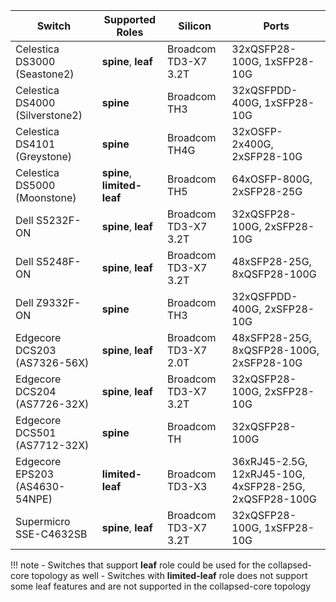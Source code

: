 
| Switch | Supported Roles | Silicon | Ports |
|--------|-----------------|---------|-------|
| Celestica DS3000 (Seastone2) | **spine**, **leaf** | Broadcom TD3-X7 3.2T | 32xQSFP28-100G, 1xSFP28-10G |
| Celestica DS4000 (Silverstone2) | **spine** | Broadcom TH3 | 32xQSFPDD-400G, 1xSFP28-10G |
| Celestica DS4101 (Greystone) | **spine** | Broadcom TH4G | 32xOSFP-2x400G, 2xSFP28-10G |
| Celestica DS5000 (Moonstone) | **spine**, **limited-leaf** | Broadcom TH5 | 64xOSFP-800G, 2xSFP28-25G |
| Dell S5232F-ON | **spine**, **leaf** | Broadcom TD3-X7 3.2T | 32xQSFP28-100G, 2xSFP28-10G |
| Dell S5248F-ON | **spine**, **leaf** | Broadcom TD3-X7 3.2T | 48xSFP28-25G, 8xQSFP28-100G |
| Dell Z9332F-ON | **spine** | Broadcom TH3 | 32xQSFPDD-400G, 2xSFP28-10G |
| Edgecore DCS203 (AS7326-56X) | **spine**, **leaf** | Broadcom TD3-X7 2.0T | 48xSFP28-25G, 8xQSFP28-100G, 2xSFP28-10G |
| Edgecore DCS204 (AS7726-32X) | **spine**, **leaf** | Broadcom TD3-X7 3.2T | 32xQSFP28-100G, 2xSFP28-10G |
| Edgecore DCS501 (AS7712-32X) | **spine** | Broadcom TH | 32xQSFP28-100G |
| Edgecore EPS203 (AS4630-54NPE) | **limited-leaf** | Broadcom TD3-X3 | 36xRJ45-2.5G, 12xRJ45-10G, 4xSFP28-25G, 2xQSFP28-100G |
| Supermicro SSE-C4632SB | **spine**, **leaf** | Broadcom TD3-X7 3.2T | 32xQSFP28-100G, 1xSFP28-10G |

!!! note
    - Switches that support **leaf** role could be used for the collapsed-core topology as well
    - Switches with **limited-leaf** role does not support some leaf features and are not supported in the
      collapsed-core topology
